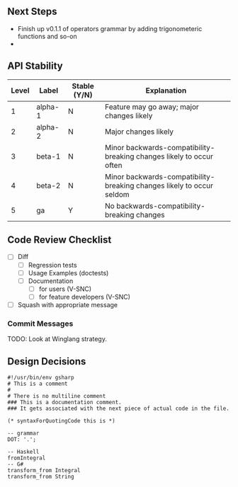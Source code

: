 ## Next Steps

- Finish up v0.1.1 of operators grammar by adding trigonometeric functions and so-on
- 

## API Stability

| Level | Label | Stable (Y/N) | Explanation |
|---|---|---|---|
|1|alpha-1|N|Feature may go away; major changes likely|
|2|alpha-2|N|Major changes likely|
|3|beta-1|N|Minor backwards-compatibility-breaking changes likely to occur often|
|4|beta-2|N|Minor backwards-compatibility-breaking changes likely to occur seldom|
|5|ga|Y|No backwards-compatibility-breaking changes|

## Code Review Checklist

- [ ] Diff
  - [ ] Regression tests
  - [ ] Usage Examples (doctests)
  - [ ] Documentation
    - [ ] for users (V-SNC)
    - [ ] for feature developers (V-SNC)
- [ ] Squash with appropriate message

### Commit Messages

TODO: Look at Winglang strategy.

## Design Decisions

```
#!/usr/bin/env gsharp
# This is a comment
# 
# There is no multiline comment
### This is a documentation comment.
### It gets associated with the next piece of actual code in the file.

(* syntaxForQuotingCode this is *)

-- grammar
DOT: '.';

-- Haskell
fromIntegral
-- G#
transform_from Integral
transform_from String
```
